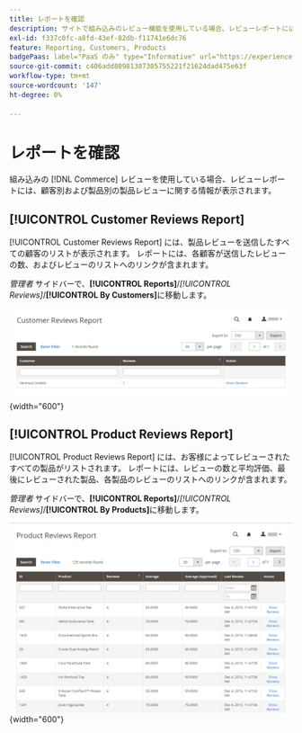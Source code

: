 ```yaml
---
title: レポートを確認
description: サイトで組み込みのレビュー機能を使用している場合、レビューレポートには、製品レビューに関する情報が顧客別および製品別に表示されます。
exl-id: f337c0fc-a8fd-43ef-82db-f11741e6dc76
feature: Reporting, Customers, Products
badgePaas: label="PaaS のみ" type="Informative" url="https://experienceleague.adobe.com/ja/docs/commerce/user-guides/product-solutions" tooltip="Adobe Commerce on Cloud プロジェクト（Adobeが管理する PaaS インフラストラクチャ）およびオンプレミスプロジェクトにのみ適用されます。"
source-git-commit: c406add80981387305755221f21624dad475e63f
workflow-type: tm+mt
source-wordcount: '147'
ht-degree: 0%

---
```


# レポートを確認

組み込みの [!DNL Commerce] レビューを使用している場合、レビューレポートには、顧客別および製品別の製品レビューに関する情報が表示されます。

## [!UICONTROL Customer Reviews Report]

[!UICONTROL Customer Reviews Report] には、製品レビューを送信したすべての顧客のリストが表示されます。 レポートには、各顧客が送信したレビューの数、およびレビューのリストへのリンクが含まれます。

_管理者_ サイドバーで、**[!UICONTROL Reports]**/_[!UICONTROL Reviews]_/**[!UICONTROL By Customers]**&#x200B;に移動します。

![&#x200B; 顧客別レビュー報告書 &#x200B;](./assets/customer-reviews.png){width="600"}

## [!UICONTROL Product Reviews Report]

[!UICONTROL Product Reviews Report] には、お客様によってレビューされたすべての製品がリストされます。 レポートには、レビューの数と平均評価、最後にレビューされた製品、各製品のレビューのリストへのリンクが含まれます。

_管理者_ サイドバーで、**[!UICONTROL Reports]**/_[!UICONTROL Reviews]_/**[!UICONTROL By Products]**&#x200B;に移動します。

![&#x200B; 製品別レビュー報告書 &#x200B;](./assets/product-reviews.png){width="600"}
